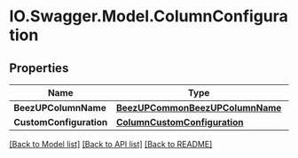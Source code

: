 # IO.Swagger.Model.ColumnConfiguration
## Properties

Name | Type | Description | Notes
------------ | ------------- | ------------- | -------------
**BeezUPColumnName** | [**BeezUPCommonBeezUPColumnName**](BeezUPCommonBeezUPColumnName.md) |  | [optional] 
**CustomConfiguration** | [**ColumnCustomConfiguration**](ColumnCustomConfiguration.md) |  | [optional] 

[[Back to Model list]](../README.md#documentation-for-models) [[Back to API list]](../README.md#documentation-for-api-endpoints) [[Back to README]](../README.md)

